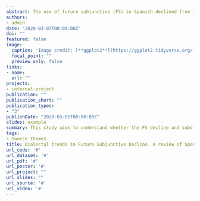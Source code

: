 ```yaml
---
abstract: The use of future subjunctive (FS) in Spanish declined from the 14th century, but it is not clear whether this disappeared uniformly in the Americas or at a different pace. However, Spanish speakers from Caribbean regions were considered as more conservative, while legal documents from Puerto Rico, Mexico, Santo Domingo, Ecuador, Venezuela and Chile have demonstrated that the decline might have been rather uniform specially in the 18th century. This study aims to understand whether the FS decline and substitution took place differently or at a similar pace in northwest and southwest Colombia, based on legal documents dictated between the 16th and 19th centuries, and on Twitter with geo-located data from the beginning of the 21st century. Despite that more tabulations were found in the Caribbean (northwest), yielded results have demonstrated that the spatial distributions of FS do not exhibit divergent patterns between northwest and southwest Colombia, which aligns with spatial distributions mapped from Twitter data. Therefore, FS was initially more required in northwest Colombia as the socioeconomic activities were more intense in places such as Cartagena de Indias or Santa Marta, while southwest Colombia gained importance later after the 17th century when the extraction of gold and minerals required more regulations for these areas.
authors:
- admin
date: "2020-03-07T00:00:00Z"
doi: ""
featured: false
image:
  caption: 'Image credit: [**ggplot2**](https://ggplot2.tidyverse.org/)'
  focal_point: ""
  preview_only: false
links:
- name: 
  url: ""
projects:
- internal-project
publication: ""
publication_short: ""
publication_types:
- "3"
publishDate: "2020-03-01T00:00:00Z"
slides: example
summary: This study aims to understand whether the FS decline and substitution took place differently or at a similar pace in northwest and southwest Colombia, based on legal documents dictated between the 16th and 19th centuries, and on Twitter with geo-located data from the beginning of the 21st century.
tags:
- Source Themes
title: Dialectal trends in Future Subjunctive Decline. A review of Spanish future subjunctive in northwest and southwest Colombia over five centuries (Working paper)
url_code: '#'
url_dataset: '#'
url_pdf: '#'
url_poster: '#'
url_project: ""
url_slides: ""
url_source: '#'
url_video: '#'
---
```


<!--

{{% alert note %}}
Click the *Slides* button above to demo Academic's Markdown slides feature.
{{% /alert %}}

Supplementary notes can be added here, including [code and math](https://sourcethemes.com/academic/docs/writing-markdown-latex/).

-->